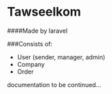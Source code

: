 # Tawseelkom

####Made by laravel

###Consists of:
* User (sender, manager, admin)
* Company
* Order


documentation to be continued...

